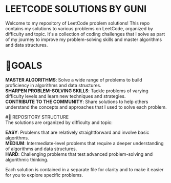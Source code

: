# LEETCODE SOLUTIONS BY GUNI

Welcome to my repository of LeetCode problem solutions! This repo contains my solutions to various problems on LeetCode, organized by difficulty and topic. It's a collection of coding challenges that I solve as part of my journey to improve my problem-solving skills and master algorithms and data structures.  

# 🚀GOALS  
**MASTER ALGORITHMS**: Solve a wide range of problems to build proficiency in algorithms and data structures.  
**SHARPEN PROBLEM-SOLVING SKILLS**: Tackle problems of varying difficulty levels and learn new techniques and strategies.  
**CONTRIBUTE TO THE COMMUNITY**: Share solutions to help others understand the concepts and approaches that I used to solve each problem.  

#📂 REPOSITORY STRUCTURE  
The solutions are organized by difficulty and topic:  

**EASY**: Problems that are relatively straightforward and involve basic algorithms.  
**MEDIUM**: Intermediate-level problems that require a deeper understanding of algorithms and data structures.  
**HARD**: Challenging problems that test advanced problem-solving and algorithmic thinking.  

Each solution is contained in a separate file for clarity and to make it easier for you to explore specific problems.  


